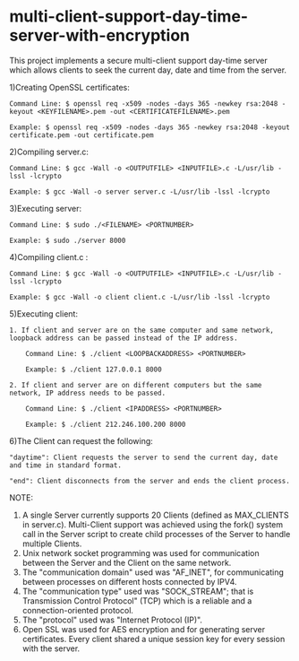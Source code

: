 # multi-client-support-day-time-server-with-encryption
This project implements a secure multi-client support day-time server which allows clients to seek the current day, date and time from the server.

1)Creating OpenSSL certificates:

	Command Line: $ openssl req -x509 -nodes -days 365 -newkey rsa:2048 -keyout <KEYFILENAME>.pem -out <CERTIFICATEFILENAME>.pem
	
	Example: $ openssl req -x509 -nodes -days 365 -newkey rsa:2048 -keyout certificate.pem -out certificate.pem
	
2)Compiling server.c:

	Command Line: $ gcc -Wall -o <OUTPUTFILE> <INPUTFILE>.c -L/usr/lib -lssl -lcrypto
	
	Example: $ gcc -Wall -o server server.c -L/usr/lib -lssl -lcrypto
	
3)Executing server:
	
	Command Line: $ sudo ./<FILENAME> <PORTNUMBER>
	
	Example: $ sudo ./server 8000
	
4)Compiling client.c :
	
	Command Line: $ gcc -Wall -o <OUTPUTFILE> <INPUTFILE>.c -L/usr/lib -lssl -lcrypto
	
	Example: $ gcc -Wall -o client client.c -L/usr/lib -lssl -lcrypto
	
5)Executing client:
	
	1. If client and server are on the same computer and same network, loopback address can be passed instead of the IP address.
		
		Command Line: $ ./client <LOOPBACKADDRESS> <PORTNUMBER>
		
		Example: $ ./client 127.0.0.1 8000
	
	2. If client and server are on different computers but the same network, IP address needs to be passed.
		
		Command Line: $ ./client <IPADDRESS> <PORTNUMBER>
		
		Example: $ ./client 212.246.100.200 8000
			
6)The Client can request the following:
	
	"daytime": Client requests the server to send the current day, date and time in standard format.
	
	"end": Client disconnects from the server and ends the client process.
	
NOTE: 
1) A single Server currently supports 20 Clients (defined as MAX_CLIENTS in server.c). Multi-Client support was achieved using the fork() system call in the Server script to create child processes of the Server to handle multiple Clients.
2) Unix network socket programming was used for communication between the Server and the Client on the same network. 
3) The "communication domain" used was "AF_INET", for communicating between processes on different hosts connected by IPV4.  
4) The "communication type" used was "SOCK_STREAM"; that is Transmission Control Protocol" (TCP) which is a reliable and a connection-oriented protocol.
5) The "protocol" used was "Internet Protocol (IP)".
6) Open SSL was used for AES encryption and for generating server certificates. Every client shared a unique session key for every session with the server.
